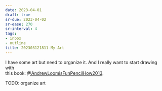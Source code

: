 ```yaml
---
date: 2023-04-01
draft: true
sr-due: 2023-04-02
sr-ease: 270
sr-interval: 4
tags:
- inbox
- outline
title: 202303121811-My Art
---
```

   
I have some art but need to organize it. And I really want to start drawing with   
this book: [@AndrewLoomisFunPencilHow2013](./%40AndrewLoomisFunPencilHow2013.md).   
   
TODO: organize art